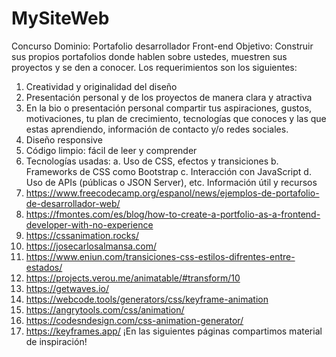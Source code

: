 # MySiteWeb
Concurso Dominio: Portafolio desarrollador Front-end
Objetivo: Construir sus propios portafolios donde hablen sobre ustedes, muestren sus proyectos y se den a conocer.
Los requerimientos son los siguientes:
1. Creatividad y originalidad del diseño
2. Presentación personal y de los proyectos de manera clara y atractiva
3. En la bio o presentación personal compartir tus aspiraciones, gustos, motivaciones, tu plan de crecimiento, tecnologías que conoces y las que estas aprendiendo, información de contacto y/o redes sociales.
4. Diseño responsive
5. Código limpio: fácil de leer y comprender
6. Tecnologías usadas:
a. Uso de CSS, efectos y transiciones
b. Frameworks de CSS como Bootstrap
c. Interacción con JavaScript
d. Uso de APIs (públicas o JSON Server), etc.
Información útil y recursos
1. https://www.freecodecamp.org/espanol/news/ejemplos-de-portafolio-de-desarrollador-web/
2. https://fmontes.com/es/blog/how-to-create-a-portfolio-as-a-frontend-developer-with-no-experience
3. https://cssanimation.rocks/
4. https://josecarlosalmansa.com/
5. https://www.eniun.com/transiciones-css-estilos-difrentes-entre-estados/
6. https://projects.verou.me/animatable/#transform/10
7. https://getwaves.io/
8. https://webcode.tools/generators/css/keyframe-animation
9. https://angrytools.com/css/animation/
10. https://codesndesign.com/css-animation-generator/
11. https://keyframes.app/
¡En las siguientes páginas compartimos material de inspiración!
